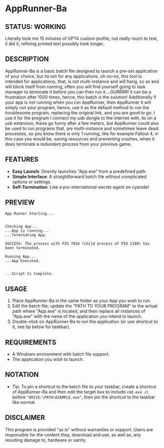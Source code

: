 # AppRunner-Ba

## STATUS: WORKING
Literally took me 15 minutes of GPT4 custom profile, not really much to test, it did it, refining printed text possibly took longer.

## DESCRIPTION
AppRunner-Ba is a basic batch file designed to launch a pre-set application of your choice, but its not for any applications, oh no-no, this tool is intended for applications, that, is not multi-instance and will hang, so as and will block itself from running, often you will find yourself going to task manager to terminate it before you can then run it....GURRRR! it can be a frustration after 1000 times, hence, this batch is the solution! Additionally if your app is not running when you run AppRunner, then AppRunner it will simply run your program, hence, use it as the default method to run the troublesome program, replacing the original link, and you are good to go. I use it for the program I connect my usb dongle to the internet with, its on a usb extension, these go funny after a few meters, but AppRunner could also be used to run programs that, are multi-instance and sometimes leave dead processes, so you know there is only 1 running, like for example Fallout 4, in this case you would be, saving resources and preventing crashes, when it does terminate a redundant process from your previous game.

## FEATURES
- **Easy Launch**: Directly launches "App.exe" from a predefined path.
- **Simple Interface**: A straightforward batch file without complicated options or settings.
- **Self-Termination**: Like a pro-international-secret-agent on cyanide!

## PREVIEW
```
App Runner Starting...


Checking App...
...App is running...
...Terminating App.

SUCCESS: The process with PID 7016 (child process of PID 2180) has been terminated.

Running App...
...App Executed.


...Script Is Complete.
```

## USAGE
1. Place AppRunner-Ba in the same folder as your App you wish to run.
2. Edit the batch file; update the "PATH TO YOUR PROGRAM" to the actual path where "App.exe" is located, and then replace all instances of "App.exe" with the name of the application you intend to launch.
3. Double-click on AppRunner-Ba to run the application (or use shortcut to it, see tip below for taskbar).

## REQUIREMENTS
- A Windows environment with batch file support.
- The application you wish to launch.

## NOTATION
- Tip: To pin a shortcut to the batch file to your taskbar, create a shortcut of AppRunner-Ba and then edit the target box to include `cmd.exe /c` before `"DRIVE:\PATH\EXAMPLE.exe"`, then pin the shortcut to the taskbar like normal.

## DISCLAIMER
This program is provided "as is" without warranties or support. Users are responsible for the content they, download and use, as well as, any resulting damage to, hardware or sanity.
